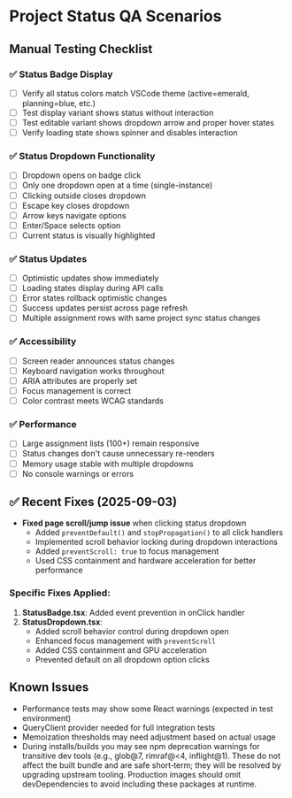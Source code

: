 # Project Status QA Scenarios

## Manual Testing Checklist

### ✅ Status Badge Display
- [ ] Verify all status colors match VSCode theme (active=emerald, planning=blue, etc.)
- [ ] Test display variant shows status without interaction
- [ ] Test editable variant shows dropdown arrow and proper hover states
- [ ] Verify loading state shows spinner and disables interaction

### ✅ Status Dropdown Functionality
- [ ] Dropdown opens on badge click
- [ ] Only one dropdown open at a time (single-instance)
- [ ] Clicking outside closes dropdown
- [ ] Escape key closes dropdown
- [ ] Arrow keys navigate options
- [ ] Enter/Space selects option
- [ ] Current status is visually highlighted

### ✅ Status Updates
- [ ] Optimistic updates show immediately
- [ ] Loading states display during API calls
- [ ] Error states rollback optimistic changes
- [ ] Success updates persist across page refresh
- [ ] Multiple assignment rows with same project sync status changes

### ✅ Accessibility
- [ ] Screen reader announces status changes
- [ ] Keyboard navigation works throughout
- [ ] ARIA attributes are properly set
- [ ] Focus management is correct
- [ ] Color contrast meets WCAG standards

### ✅ Performance
- [ ] Large assignment lists (100+) remain responsive
- [ ] Status changes don't cause unnecessary re-renders
- [ ] Memory usage stable with multiple dropdowns
- [ ] No console warnings or errors

## ✅ Recent Fixes (2025-09-03)
- **Fixed page scroll/jump issue** when clicking status dropdown
  - Added `preventDefault()` and `stopPropagation()` to all click handlers
  - Implemented scroll behavior locking during dropdown interactions
  - Added `preventScroll: true` to focus management
  - Used CSS containment and hardware acceleration for better performance

### Specific Fixes Applied:
1. **StatusBadge.tsx**: Added event prevention in onClick handler
2. **StatusDropdown.tsx**: 
   - Added scroll behavior control during dropdown open
   - Enhanced focus management with `preventScroll`
   - Added CSS containment and GPU acceleration
   - Prevented default on all dropdown option clicks

## Known Issues
- Performance tests may show some React warnings (expected in test environment)  
- QueryClient provider needed for full integration tests
- Memoization thresholds may need adjustment based on actual usage
- During installs/builds you may see npm deprecation warnings for transitive dev tools (e.g., glob@7, rimraf@<4, inflight@1). These do not affect the built bundle and are safe short‑term; they will be resolved by upgrading upstream tooling. Production images should omit devDependencies to avoid including these packages at runtime.
